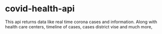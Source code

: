 # covid-health-api
This api returns data like real time corona cases and information. Along with health care centers, timeline of cases, cases district vise and much more,
